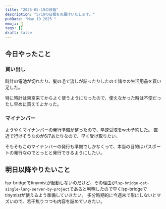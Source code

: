 ```yaml
---
title: "2025-05-19の日報"
description: "5/19の日報をお届けいたします。"
pubDate: "May 19 2025 "
emoji: 🦊
tags: []
draft: false
---
```


## 今日やったこと

### 買い出し

時計の電池が切れたり、髪の毛で流しが詰ったりしたので諸々の生活用品を買い足した。

特に時計は東京来てからよく使うようになったので、使えなかった時は不便だったし早めに買えてよかった。

### マイナンバー

ようやくマイナンバーの発行準備が整ったので、早速受取をweb予約した。
直近で行けそうなのが6/7あたりなので、早く受け取りたい。

そもそもこのマイナンバーの発行も準備でしかなくって、本当の目的はパスポートの発行なのでとっとと発行できるようにしたい。

## 明日以降やりたいこと

lsp-bridgeでtinymistが起動しないのだけど、その理由が`lsp-bridge-get-single-lang-server-by-project`であると判明したので早くlsp-bridgeでtinymistが使えるよう準備していきたい。
多分時期的に今週末で形にしないとマズいので、若干焦りつつも内容を詰めていきたい。
